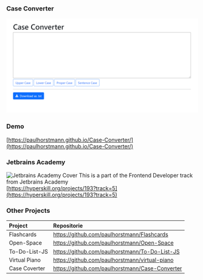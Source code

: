 ### Case Converter
![Screenshot](https://github.com/paulhorstmann/Case-Converter/raw/master/screenshot.png)
### Demo
[https://paulhorstmann.github.io/Case-Converter/](https://paulhorstmann.github.io/Case-Converter/)

### Jetbrains Academy
![Jetbrains Academy Cover](https://hyperskill.org/projects/193/cover.png)
This is a part of the Frontend Developer track from Jetbrains Academy <br>
[https://hyperskill.org/projects/193?track=5](https://hyperskill.org/projects/193?track=5)

### Other Projects 
| Project       | Repositorie                                     |
| :------------ | :---------------------------------------------- |
| Flashcards    | https://github.com/paulhorstmann/Flashcards     |
| Open-Space    | https://github.com/paulhorstmann/Open-Space     |
| To-Do-List-JS | https://github.com/paulhorstmann/To-Do-List-JS  |
| Virtual Piano | https://github.com/paulhorstmann/virtual-piano  |
| Case Coverter | https://github.com/paulhorstmann/Case-Converter |